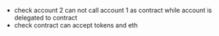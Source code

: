 - check account 2 can not call account 1 as contract while account is delegated to contract
- check contract can accept tokens and eth
